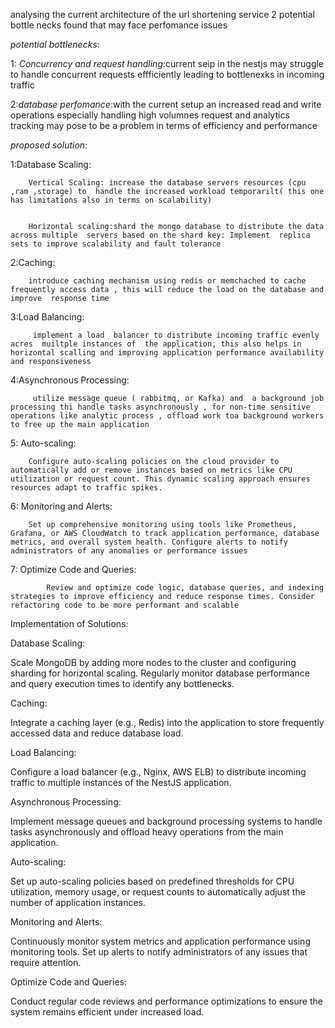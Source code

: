 analysing the current architecture of the url shortening service  2  potential bottle necks  found  that may face perfomance issues

*potential  bottlenecks*:

1: *Concurrency and request handling*:current seip  in the nestjs  may  struggle to handle concurrent requests effficiently leading to  bottlenexks in incoming traffic

2:*database  perfomance*:with the current setup  an increased  read and write operations especially handling  high volumnes  request and analytics tracking may pose to be a problem  in terms of efficiency and performance



*proposed solution*:

1:Database Scaling:


        Vertical Scaling: increase the database servers resources (cpu ,ram ,storage) to  handle the increased workload temporarilt( this one has limitations also in terms on scalability)


        Horizontal scaling:shard the mongo database to distribute the data across multiple  servers based on the shard key: Implement  replica sets to improve scalability and fault tolerance



2:Caching:


        introduce caching mechanism using redis or memchached to cache frequently access data , this will reduce the load on the database and improve  response time



3:Load Balancing:


         implement a load  balancer to distribute incoming traffic evenly acres  muiltple instances of  the application, this also helps in horizontal scalling and improving application performance availability and responsiveness



4:Asynchronous Processing:

         utilize message queue ( rabbitmq, or Kafka) and  a background job processing thi handle tasks asynchronously , for non-time sensitive  operations like analytic process , offload work toa background workers to free up the main application

5: Auto-scaling:



        Configure auto-scaling policies on the cloud provider to automatically add or remove instances based on metrics like CPU utilization or request count. This dynamic scaling approach ensures resources adapt to traffic spikes.



6: Monitoring and Alerts:

        Set up comprehensive monitoring using tools like Prometheus, Grafana, or AWS CloudWatch to track application performance, database metrics, and overall system health. Configure alerts to notify administrators of any anomalies or performance issues



7: Optimize Code and Queries:



            Review and optimize code logic, database queries, and indexing strategies to improve efficiency and reduce response times. Consider refactoring code to be more performant and scalable



Implementation of Solutions:

Database Scaling:


Scale MongoDB by adding more nodes to the cluster and configuring sharding for horizontal scaling.
Regularly monitor database performance and query execution times to identify any bottlenecks.



Caching:



Integrate a caching layer (e.g., Redis) into the application to store frequently accessed data and reduce database load.


Load Balancing:



Configure a load balancer (e.g., Nginx, AWS ELB) to distribute incoming traffic to multiple instances of the NestJS application.



Asynchronous Processing:



Implement message queues and background processing systems to handle tasks asynchronously and offload heavy operations from the main application.



Auto-scaling:



Set up auto-scaling policies based on predefined thresholds for CPU utilization, memory usage, or request counts to automatically adjust the number of application instances.



Monitoring and Alerts:



Continuously monitor system metrics and application performance using monitoring tools. Set up alerts to notify administrators of any issues that require attention.




Optimize Code and Queries:



Conduct regular code reviews and performance optimizations to ensure the system remains efficient under increased load.